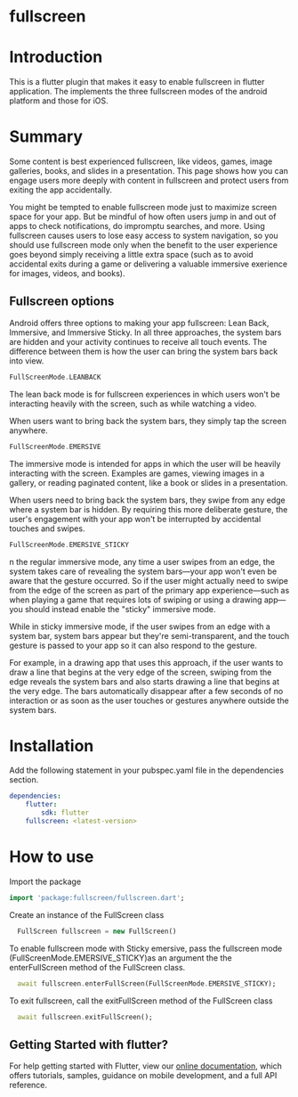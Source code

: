 # fullscreen

# Introduction
This is a flutter plugin that makes it easy to enable fullscreen in flutter application. The implements the three fullscreen modes of the android platform and those for iOS. 

# Summary
Some content is best experienced fullscreen, like videos, games, image galleries, books, and slides in a presentation. This page shows how you can engage users more deeply with content in fullscreen and protect users from exiting the app accidentally.

You might be tempted to enable fullscreen mode just to maximize screen space for your app. But be mindful of how often users jump in and out of apps to check notifications, do impromptu searches, and more. Using fullscreen causes users to lose easy access to system navigation, so you should use fullscreen mode only when the benefit to the user experience goes beyond simply receiving a little extra space (such as to avoid accidental exits during a game or delivering a valuable immersive exerience for images, videos, and books).
## Fullscreen options
Android offers three options to making your app fullscreen: Lean Back, Immersive, and Immersive Sticky. In all three approaches, the system bars are hidden and your activity continues to receive all touch events. The difference between them is how the user can bring the system bars back into view.
```dart
FullScreenMode.LEANBACK
```
The lean back mode is for fullscreen experiences in which users won't be interacting heavily with the screen, such as while watching a video.

When users want to bring back the system bars, they simply tap the screen anywhere.
```dart
FullScreenMode.EMERSIVE
```
The immersive mode is intended for apps in which the user will be heavily interacting with the screen. Examples are games, viewing images in a gallery, or reading paginated content, like a book or slides in a presentation.

When users need to bring back the system bars, they swipe from any edge where a system bar is hidden. By requiring this more deliberate gesture, the user's engagement with your app won't be interrupted by accidental touches and swipes.

``` dart
FullScreenMode.EMERSIVE_STICKY
```
n the regular immersive mode, any time a user swipes from an edge, the system takes care of revealing the system bars—your app won't even be aware that the gesture occurred. So if the user might actually need to swipe from the edge of the screen as part of the primary app experience—such as when playing a game that requires lots of swiping or using a drawing app—you should instead enable the "sticky" immersive mode.

While in sticky immersive mode, if the user swipes from an edge with a system bar, system bars appear but they're semi-transparent, and the touch gesture is passed to your app so it can also respond to the gesture.

For example, in a drawing app that uses this approach, if the user wants to draw a line that begins at the very edge of the screen, swiping from the edge reveals the system bars and also starts drawing a line that begins at the very edge. The bars automatically disappear after a few seconds of no interaction or as soon as the user touches or gestures anywhere outside the system bars.

# Installation
Add the following statement in your pubspec.yaml file in the dependencies section.
``` yaml
dependencies:
    flutter:
        sdk: flutter
    fullscreen: <latest-version>


```
# How to use
Import the package
``` dart
import 'package:fullscreen/fullscreen.dart';
```


Create an instance of the FullScreen class
``` dart
  FullScreen fullscreen = new FullScreen()
```
To enable fullscreen mode with Sticky emersive, pass the fullscreen mode (FullScreenMode.EMERSIVE_STICKY)as an argument the the enterFullScreen method of the FullScreen class.

``` dart
  await fullscreen.enterFullScreen(FullScreenMode.EMERSIVE_STICKY);
```

To exit fullscreen, call the exitFullScreen method of the FullScreen class
``` dart
  await fullscreen.exitFullScreen();
```

## Getting Started with flutter?



For help getting started with Flutter, view our 
[online documentation](https://flutter.dev/docs), which offers tutorials, 
samples, guidance on mobile development, and a full API reference.
